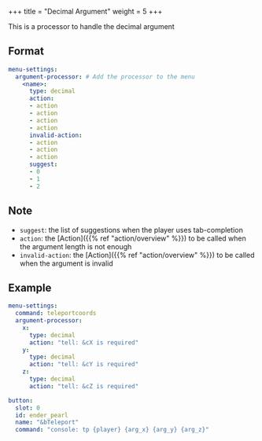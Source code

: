 +++
title = "Decimal Argument"
weight = 5
+++

This is a processor to handle the decimal argument

## Format

```yaml
menu-settings:
  argument-processor: # Add the processor to the menu
    <name>:
      type: decimal
      action:
      - action
      - action
      - action
      - action
      invalid-action:
      - action
      - action
      - action
      suggest:
      - 0
      - 1
      - 2
```

## Note

* `suggest`: the list of suggestions when the player uses tab-completion
* `action`: the [Action]({{% ref "action/overview" %}}) to be called when the argument length is not enough
* `invalid-action`: the [Action]({{% ref "action/overview" %}}) to be called when the argument is invalid

## Example

```yaml
menu-settings:
  command: teleportcoords
  argument-processor:
    x:
      type: decimal
      action: "tell: &cX is required"
    y:
      type: decimal
      action: "tell: &cY is required"
    z:
      type: decimal
      action: "tell: &cZ is required"

button:
  slot: 0
  id: ender_pearl
  name: "&bTeleport"
  command: "console: tp {player} {arg_x} {arg_y} {arg_z}"
```
